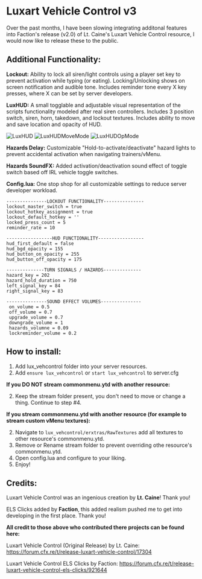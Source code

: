 # Luxart Vehicle Control v3
Over the past months, I have been slowing integrating additonal features into Faction's release (v2.0) of Lt. Caine's Luxart Vehicle Control resource, I would now like to release these to the public. 
## Additional Functionality:
__Lockout:__
Ability to lock all siren/light controls using a player set key to prevent activation while typing (or eating). Locking/Unlocking shows on screen notification and audible tone. Includes reminder tone every X key presses, where X can be set by server developers. 

__LuxHUD:__ 
A small togglable and adjustable visual representation of the scripts functionality modeled after real siren controllers. Includes 3 position switch, siren, horn, takedown, and lockout textures. Includes ability to move and save location and opacity of HUD. 

![LuxHUD](https://i.gyazo.com/27138d952f247ebbf64a26b0d85e06f6.png)
![LuxHUDMoveMode](https://i.gyazo.com/04206551d05f3554eeb9f0b8f8ff6928.jpg)
![LuxHUDOpMode](https://i.gyazo.com/52a5f130dee65c9dff31ff7e1ba911be.jpg)


__Hazards Delay:__
Customizable "Hold-to-activate/deactivate" hazard lights to prevent accidental activation when navigating trainers/vMenu.

__Hazards SoundFX:__
Added activation/deactivation sound effect of toggle switch based off IRL vehicle toggle switches.

__Config.lua:__ 
One stop shop for all customizable settings to reduce server developer workload.
```
---------------LOCKOUT FUNCTIONALITY---------------
lockout_master_switch = true			
lockout_hotkey_assignment = true		
lockout_default_hotkey = ''
locked_press_count = 5    
reminder_rate = 10

-----------------HUD FUNCTIONALITY-----------------
hud_first_default = false
hud_bgd_opacity = 155
hud_button_on_opacity = 255
hud_button_off_opacity = 175

--------------TURN SIGNALS / HAZARDS--------------
hazard_key = 202
hazard_hold_duration = 750
left_signal_key = 84
right_signal_key = 83

---------------SOUND EFFECT VOLUMES---------------
 on_volume = 0.5			
 off_volume = 0.7			
 upgrade_volume = 0.7		
 downgrade_volume = 1
 hazards_volumne = 0.09
 lockreminder_volume = 0.2
```

## How to install:
1. Add lux_vehcontrol folder into your server resources.
2. Add `ensure lux_vehcontrol` or `start lux_vehcontrol` to server.cfg

__If you DO NOT stream commonmenu.ytd with another resource:__

2. Keep the stream folder present, you don't need to move or change a thing. Continue to step #4.

__If you stream commonmenu.ytd with another resource (for example to stream custom vMenu textures):__

2. Navigate to `lux_vehcontrol/erxtras/RawTextures` add all textures to other resource's commonmenu.ytd. 
3. Remove or Rename stream folder to prevent overriding othe resource's commonmenu.ytd. 
4. Open config.lua and configure to your liking. 
5. Enjoy!

## Credits:
Luxart Vehicle Control was an ingenious creation by __Lt. Caine__! Thank you! 

ELS Clicks added by __Faction__, this added realism pushed me to get into developing in the first place. Thank you!

__All credit to those above who contributed there projects can be found here:__

Luxart Vehicle Control (Original Release) by Lt. Caine: https://forum.cfx.re/t/release-luxart-vehicle-control/17304

Luxart Vehicle Control ELS Clicks by Faction: https://forum.cfx.re/t/release-luxart-vehicle-control-els-clicks/921644
